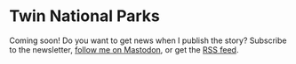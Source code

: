 # Twin National Parks

Coming soon! Do you want to get news when I publish the story? Subscribe to the newsletter, [follow me on Mastodon](https://photog.social/@explorewilder), or get the [RSS feed](https://photog.social/@explorewilder.rss).
